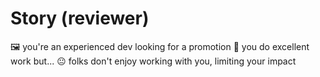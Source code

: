 # Story (reviewer)

🖼️ you're an experienced dev looking for a promotion
📝 you do excellent work but...
😐 folks don't enjoy working with you, limiting your impact
